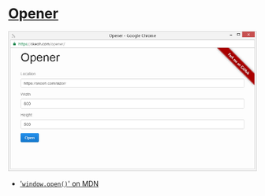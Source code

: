 [Opener][site]
==============

[![Screenshot](screenshot.png)][site]

* ['`window.open()`' on MDN](https://developer.mozilla.org/en-US/docs/Web/API/Window/open)

[site]: https://skeoh.com/opener/

